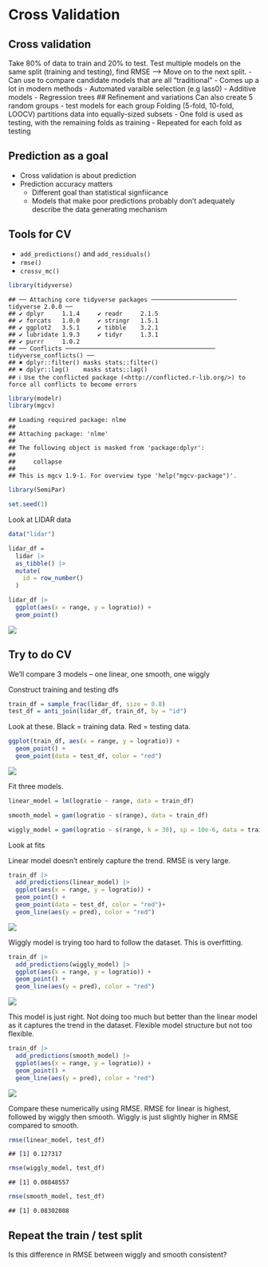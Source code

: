 Cross Validation
================

## Cross validation

Take 80% of data to train and 20% to test. Test multiple models on the
same split (training and testing), find RMSE –\> Move on to the next
split. - Can use to compare candidate models that are all
“traditional” - Comes up a lot in modern methods - Automated varaible
selection (e.g lass0) - Additive models - Regression trees \##
Refinement and variations Can also create 5 random groups - test models
for each group Folding (5-fold, 10-fold, LOOCV) partitions data into
equally-sized subsets - One fold is used as testing, with the remaining
folds as training - Repeated for each fold as testing

## Prediction as a goal

- Cross validation is about prediction
- Prediction accuracy matters
  - Different goal than statistical signfiicance
  - Models that make poor predictions probably don’t adequately describe
    the data generating mechanism

## Tools for CV

- `add_predictions()` and `add_residuals()`
- `rmse()`
- `crossv_mc()`

``` r
library(tidyverse)
```

    ## ── Attaching core tidyverse packages ──────────────────────── tidyverse 2.0.0 ──
    ## ✔ dplyr     1.1.4     ✔ readr     2.1.5
    ## ✔ forcats   1.0.0     ✔ stringr   1.5.1
    ## ✔ ggplot2   3.5.1     ✔ tibble    3.2.1
    ## ✔ lubridate 1.9.3     ✔ tidyr     1.3.1
    ## ✔ purrr     1.0.2     
    ## ── Conflicts ────────────────────────────────────────── tidyverse_conflicts() ──
    ## ✖ dplyr::filter() masks stats::filter()
    ## ✖ dplyr::lag()    masks stats::lag()
    ## ℹ Use the conflicted package (<http://conflicted.r-lib.org/>) to force all conflicts to become errors

``` r
library(modelr)
library(mgcv)
```

    ## Loading required package: nlme
    ## 
    ## Attaching package: 'nlme'
    ## 
    ## The following object is masked from 'package:dplyr':
    ## 
    ##     collapse
    ## 
    ## This is mgcv 1.9-1. For overview type 'help("mgcv-package")'.

``` r
library(SemiPar)

set.seed(1)
```

Look at LIDAR data

``` r
data("lidar")

lidar_df = 
  lidar |> 
  as_tibble() |> 
  mutate(
    id = row_number()
  )
```

``` r
lidar_df |> 
  ggplot(aes(x = range, y = logratio)) +
  geom_point()
```

![](cross_validation_files/figure-gfm/unnamed-chunk-3-1.png)<!-- -->

## Try to do CV

We’ll compare 3 models – one linear, one smooth, one wiggly

Construct training and testing dfs

``` r
train_df = sample_frac(lidar_df, size = 0.8)
test_df = anti_join(lidar_df, train_df, by = "id")
```

Look at these. Black = training data. Red = testing data.

``` r
ggplot(train_df, aes(x = range, y = logratio)) +
  geom_point() +
  geom_point(data = test_df, color = "red")
```

![](cross_validation_files/figure-gfm/unnamed-chunk-5-1.png)<!-- -->

Fit three models.

``` r
linear_model = lm(logratio ~ range, data = train_df)

smooth_model = gam(logratio ~ s(range), data = train_df)

wiggly_model = gam(logratio ~ s(range, k = 30), sp = 10e-6, data = train_df)
```

Look at fits

Linear model doesn’t entirely capture the trend. RMSE is very large.

``` r
train_df |> 
  add_predictions(linear_model) |> 
  ggplot(aes(x = range, y = logratio)) +
  geom_point() +
  geom_point(data = test_df, color = "red")+
  geom_line(aes(y = pred), color = "red")
```

![](cross_validation_files/figure-gfm/unnamed-chunk-7-1.png)<!-- -->

Wiggly model is trying too hard to follow the dataset. This is
overfitting.

``` r
train_df |> 
  add_predictions(wiggly_model) |> 
  ggplot(aes(x = range, y = logratio)) +
  geom_point() +
  geom_line(aes(y = pred), color = "red")
```

![](cross_validation_files/figure-gfm/unnamed-chunk-8-1.png)<!-- -->

This model is just right. Not doing too much but better than the linear
model as it captures the trend in the dataset. Flexible model structure
but not too flexible.

``` r
train_df |> 
  add_predictions(smooth_model) |> 
  ggplot(aes(x = range, y = logratio)) +
  geom_point() +
  geom_line(aes(y = pred), color = "red")
```

![](cross_validation_files/figure-gfm/unnamed-chunk-9-1.png)<!-- -->

Compare these numerically using RMSE. RMSE for linear is highest,
followed by wiggly then smooth. Wiggly is just slightly higher in RMSE
compared to smooth.

``` r
rmse(linear_model, test_df)
```

    ## [1] 0.127317

``` r
rmse(wiggly_model, test_df)
```

    ## [1] 0.08848557

``` r
rmse(smooth_model, test_df)
```

    ## [1] 0.08302008

## Repeat the train / test split

Is this difference in RMSE between wiggly and smooth consistent?
